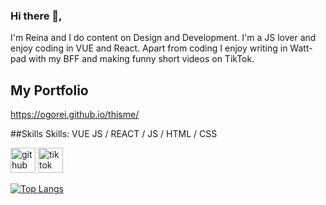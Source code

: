 
### Hi there 👋,
I'm Reina and I do content on Design and Development. I'm a JS lover and enjoy coding in VUE and React. Apart from coding I enjoy writing in Watt-pad with my BFF and making funny short videos on TikTok.

## My Portfolio
https://ogorei.github.io/thisme/

##Skills
Skills: VUE JS / REACT / JS / HTML / CSS

[<img src='https://cdn.jsdelivr.net/npm/simple-icons@3.0.1/icons/github.svg' alt='github' height='40'>](https://github.com/reinasuzu)  [<img src='https://cdn.jsdelivr.net/npm/simple-icons@3.0.1/icons/tiktok.svg' alt='tiktok' height='40'>](https://vt.tiktok.com/ZSJDPAD2B/)  

[![Top Langs](https://github-readme-stats.vercel.app/api/top-langs/?username=ogorei&layout=compact)](https://github.com/ogorei/github-readme-stats)
